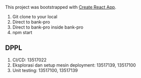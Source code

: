 This project was bootstrapped with [Create React App](https://github.com/facebook/create-react-app).

1. Git clone to your local
2. Direct to bank-pro
3. Direct to bank-pro inside bank-pro
4. npm start

## DPPL 
1. CI/CD: 13517022
2. Eksplorasi dan setup mesin deployment: 13517139, 13517100
3. Unit testing: 13517100, 13517139
